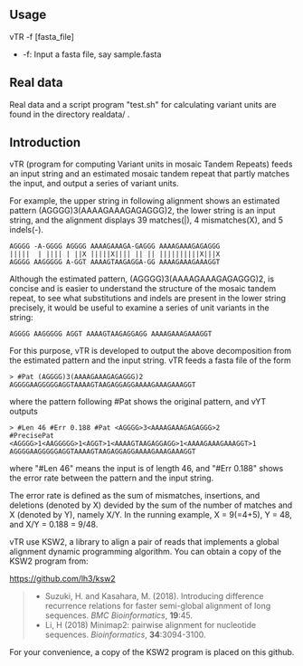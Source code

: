 ## Usage

vTR -f [fasta_file] 
* -f: Input a fasta file, say sample.fasta

## Real data

Real data and a script program "test.sh" for calculating variant units are found in the directory realdata/ .

## Introduction

vTR (program for computing Variant units in mosaic Tandem Repeats) feeds an input string and an estimated mosaic tandem repeat that partly matches the input, and output a series of variant units.

For example, the upper string in following alignment shows an estimated pattern (AGGGG)3(AAAAGAAAGAGAGGG)2, the lower string is an input string, and the alignment displays 39 matches(|), 4 mismatches(X), and 5 indels(-).

	AGGGG -A-GGGG AGGGG AAAAGAAAGA-GAGGG AAAAGAAAGAGAGGG
	|||||  | |||| | ||X |||||X|||| || || ||||||||||X|||X
	AGGGG AAGGGGG A-GGT AAAAGTAAGAGGA-GG AAAAGAAAGAAAGGT

Although the estimated pattern, (AGGGG)3(AAAAGAAAGAGAGGG)2, is concise and is easier to understand the structure of the mosaic tandem repeat, to see what substitutions and indels are present in the lower string precisely, it would be useful to examine a series of unit variants in the string:

	AGGGG AAGGGGG AGGT AAAAGTAAGAGGAGG AAAAGAAAGAAAGGT

For this purpose, vTR is developed to output the above decomposition from the estimated pattern and the input string. vTR feeds a fasta file of the form

	> #Pat (AGGGG)3(AAAAGAAAGAGAGGG)2
	AGGGGAAGGGGGAGGTAAAAGTAAGAGGAGGAAAAGAAAGAAAGGT

where the pattern following #Pat shows the original pattern, and vYT outputs

	> #Len 46 #Err 0.188 #Pat <AGGGG>3<AAAAGAAAGAGAGGG>2 
	#PrecisePat <AGGGG>1<AAGGGGG>1<AGGT>1<AAAAGTAAGAGGAGG>1<AAAAGAAAGAAAGGT>1
	AGGGGAAGGGGGAGGTAAAAGTAAGAGGAGGAAAAGAAAGAAAGGT

where "#Len 46" means the input is of length 46, and "#Err 0.188" shows the error rate between the pattern and the input string. 

The error rate is defined as the sum of mismatches, insertions, and deletions (denoted by X) devided by the sum of the number of matches and X (denoted by Y), namely X/Y. In the running example, X = 9(=4+5), Y = 48, and X/Y = 0.188 = 9/48.

vTR use KSW2, a library to align a pair of reads that implements a global alignment dynamic programming algorithm. You can obtain a copy of the KSW2 program from:

https://github.com/lh3/ksw2

> * Suzuki, H. and Kasahara, M. (2018). Introducing difference recurrence relations for faster semi-global alignment of long sequences. *BMC Bioinformatics*, **19**:45.
> * Li, H (2018) Minimap2: pairwise alignment for nucleotide sequences. *Bioinformatics*, **34**:3094-3100.

For your convenience, a copy of the KSW2 program is placed on this github.
